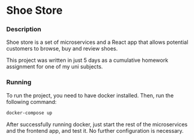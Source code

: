 # Shoe Store

### Description
Shoe store is a set of microservices and a React app that allows potential customers to browse, buy and review shoes.

This project was written in just 5 days as a cumulative homework assignment for one of my uni subjects.

### Running
To run the project, you need to have docker installed. Then, run the following command:
```bash
docker-compose up
```
After successfully running docker, just start the rest of the microservices and the frontend app, and test it.
No further configuration is necessary.
